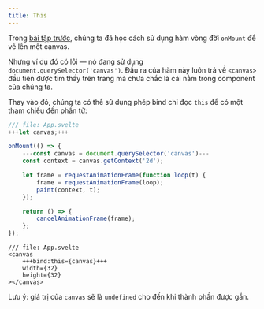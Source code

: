 ```yaml
---
title: This
---
```


Trong [bài tập trước](onmount), chúng ta đã học cách sử dụng hàm vòng đời `onMount` để vẽ lên một canvas.

Nhưng ví dụ đó có lỗi — nó đang sử dụng `document.querySelector('canvas')`. Đầu ra của hàm này luôn trả về `<canvas>` đầu tiên được tìm thấy trên trang mà chưa chắc là cái nằm trong component của chúng ta.


Thay vào đó, chúng ta có thể sử dụng phép bind chỉ đọc `this` để có một tham chiếu đến phần tử:

```js
/// file: App.svelte
+++let canvas;+++

onMount(() => {
	---const canvas = document.querySelector('canvas')---
	const context = canvas.getContext('2d');

	let frame = requestAnimationFrame(function loop(t) {
		frame = requestAnimationFrame(loop);
		paint(context, t);
	});

	return () => {
		cancelAnimationFrame(frame);
	};
});
```

```svelte
/// file: App.svelte
<canvas
	+++bind:this={canvas}+++
	width={32}
	height={32}
></canvas>
```

Lưu ý: giá trị của `canvas` sẽ là `undefined` cho đến khi thành phần được gắn.
